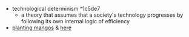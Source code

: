 - technological determinism ^1c5de7
	- a theory that assumes that a society's technology progresses by following its own internal logic of efficiency
- [planting mangos](https://www.naplesgarden.org/kitchen-scrap-gardening-series-planting-a-mango-seed/) & [here](https://www.youtube.com/watch?v=ksI49SofLRk&ab_channel=LearnToGrow)